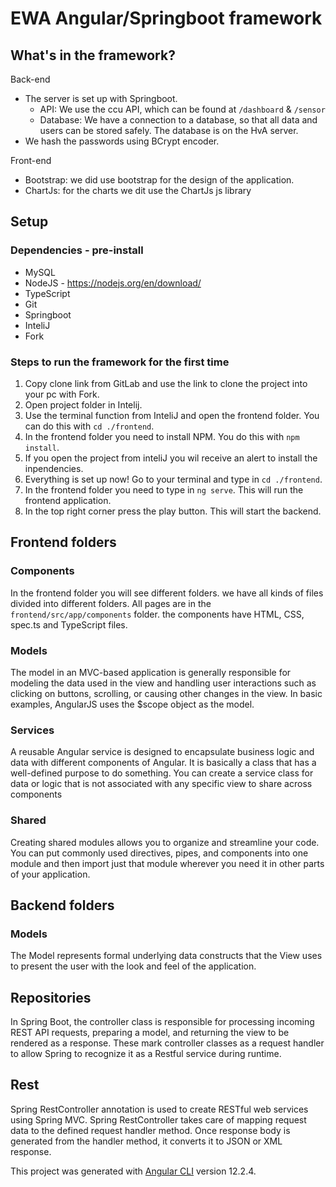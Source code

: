 # EWA Angular/Springboot framework

## What's in the framework?

Back-end

- The server is set up with Springboot.
    - API: We use the ccu API, which can be found at `/dashboard` & `/sensor`
    - Database: We have a connection to a database, so that all data and users can be stored safely. The database is on the HvA server.
- We hash the passwords using BCrypt encoder.

Front-end

- Bootstrap: we did use bootstrap for the design of the application.
- ChartJs: for the charts we dit use the ChartJs js library


## Setup

### Dependencies - pre-install
- MySQL
- NodeJS - https://nodejs.org/en/download/
- TypeScript
- Git
- Springboot
- InteliJ
- Fork

### Steps to run the framework for the first time

1. Copy clone link from GitLab and use the link to clone the project into your pc with Fork.
2. Open project folder in Intelij.
3. Use the terminal function from InteliJ and open the frontend folder. You can do this with `cd ./frontend`.
4. In the frontend folder you need to install NPM. You do this with `npm install`.
5. If you open the project from inteliJ you wil receive an alert to install the inpendencies.
6. Everything is set up now! Go to your terminal and type in `cd ./frontend`.
7. In the frontend folder you need to type in `ng serve`. This will run the frontend application.
8. In the top right corner press the play button. This will start the backend.

## Frontend folders

### Components

In the frontend folder you will see different folders. we have all kinds of files divided into different folders. All pages are in the `frontend/src/app/components` folder. the components have HTML, CSS, spec.ts and TypeScript files.

### Models

The model in an MVC-based application is generally responsible for modeling the data used in the view and handling user interactions such as clicking on buttons, scrolling, or causing other changes in the view. In basic examples, AngularJS uses the $scope object as the model.

### Services

A reusable Angular service is designed to encapsulate business logic and data with different components of Angular. It is basically a class that has a well-defined purpose to do something. You can create a service class for data or logic that is not associated with any specific view to share across components

### Shared

Creating shared modules allows you to organize and streamline your code. You can put commonly used directives, pipes, and components into one module and then import just that module wherever you need it in other parts of your application.

## Backend folders

### Models

The Model represents formal underlying data constructs that the View uses to present the user with the look and feel of the application.

## Repositories

In Spring Boot, the controller class is responsible for processing incoming REST API requests, preparing a model, and returning the view to be rendered as a response. These mark controller classes as a request handler to allow Spring to recognize it as a Restful service during runtime.

## Rest

Spring RestController annotation is used to create RESTful web services using Spring MVC. Spring RestController takes care of mapping request data to the defined request handler method. Once response body is generated from the handler method, it converts it to JSON or XML response.



This project was generated with [Angular CLI](https://github.com/angular/angular-cli) version 12.2.4.
